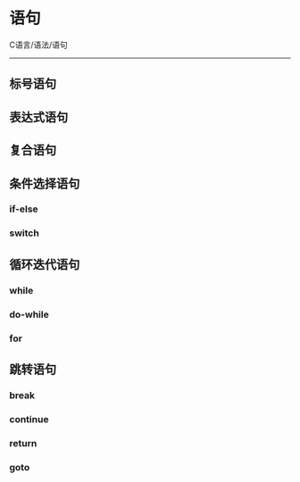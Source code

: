 # 语句

C语言/语法/语句

---



## 标号语句



## 表达式语句



## 复合语句



## 条件选择语句

### if-else

### switch



## 循环迭代语句

### while

### do-while

### for



## 跳转语句

### break

### continue

### return

### goto



